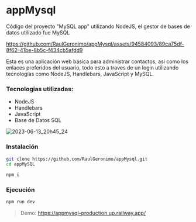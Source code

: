 # appMysql

Código del proyecto "MySQL app" utilizando NodeJS, el gestor de bases de datos utilizado fue MySQL

https://github.com/RaulGeronimo/appMysql/assets/94584093/89ca75df-8f62-41be-8b5c-f434cb5afdd9

Esta es una aplicación web básica para administrar contactos, asi como los enlaces preferidos del usuario, todo esto a traves de un login utilizando tecnologías como NodeJS, Handlebars, JavaScript y MySQL.

### Tecnologias utilizadas: 
- NodeJS
- Handlebars
- JavaScript
- Base de Datos SQL

![2023-06-13_20h45_24](https://github.com/RaulGeronimo/appMysql/assets/94584093/aa53f781-aac8-4d4a-8a26-cb7a048e9fd6)

### Instalación
```sh
git clone https://github.com/RaulGeronimo/appMysql.git
cd appMySQL

npm i
```

### Ejecución
```sh
npm run dev
```

> Demo: https://appmysql-production.up.railway.app/
